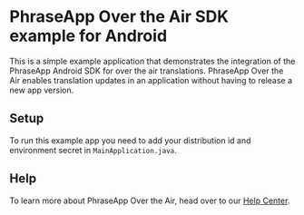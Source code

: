 # PhraseApp Over the Air SDK example for Android

This is a simple example application that demonstrates the integration of the PhraseApp Android SDK for over the air translations. PhraseApp Over the Air enables translation updates in an application without having to release a new app version.

## Setup

To run this example app you need to add your distribution id and environment secret in `MainApplication.java`.

## Help

To learn more about PhraseApp Over the Air, head over to our [Help Center](https://help.phraseapp.com/phraseapp-over-the-air-ota).
